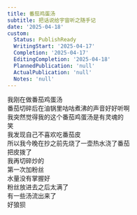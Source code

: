 ```yaml
---
title: 番茄鸡蛋汤
subtitle: 把话说给宇宙听之随手记
date: '2025-04-18'
custom:
  Status: PublishReady
  WritingStart: '2025-04-17'
  Completion: '2025-04-17'
  EditingCompletion: '2025-04-18'
  PlannedPublication: 'null'
  ActualPublication: 'null'
  Notes: 'null'
---    
```

我刚在做番茄鸡蛋汤  
番茄切碎后在油锅里咕咕煮沸的声音好好听啊  
我突然觉得我的这个番茄鸡蛋汤是有灵魂的  
笑    
我发现自己不喜欢吃番茄皮  
所以我今晚在抄之前先烧了一壶热水浇了番茄  
把皮拨了  
我再切碎炒的    
第一次加粉丝  
水量没有掌握好  
粉丝放进去之后太满了  
有一些汤流出来了  
好狼狈    

